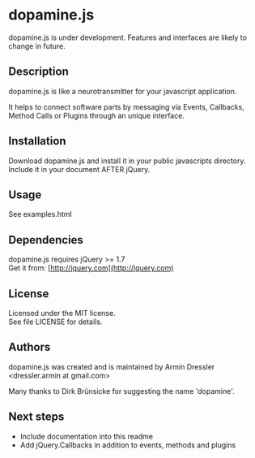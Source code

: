 # dopamine.js

dopamine.js is under development. Features and interfaces are likely to change in future.

## Description

dopamine.js is like a neurotransmitter for your javascript application.

It helps to connect software parts by messaging via Events, Callbacks, Method Calls or Plugins through an unique interface.

## Installation

Download dopamine.js and install it in your public javascripts directory.  
Include it in your document AFTER jQuery.

## Usage

See examples.html

## Dependencies

dopamine.js requires jQuery >= 1.7  
Get it from: [http://jquery.com](http://jquery.com)

## License

Licensed under the MIT license.  
See file LICENSE for details.

## Authors

dopamine.js was created and is maintained by Armin Dressler <dressler.armin at gmail.com>

Many thanks to Dirk Brünsicke for suggesting the name 'dopamine'.

## Next steps

- Include documentation into this readme
- Add jQuery.Callbacks in addition to events, methods and plugins
